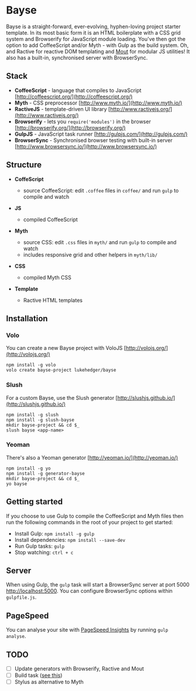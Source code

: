 # Bayse

Bayse is a straight-forward, ever-evolving, hyphen-loving project starter template. In its most basic form it is an HTML boilerplate with a CSS grid system and Browserify for JavaScript module loading. You've then got the option to add CoffeeScript and/or Myth - with Gulp as the build system. Oh, and Ractive for reactive DOM templating and [Mout](http://moutjs.com/docs/latest/) for modular JS utilities! It also has a built-in, synchronised server with BrowserSync.

## Stack

- **CoffeeScript** - language that compiles to JavaScript [http://coffeescript.org/](http://coffeescript.org/)
- **Myth** - CSS preprocessor [http://www.myth.io/](http://www.myth.io/)
- **RactiveJS** - template-driven UI library [http://www.ractivejs.org/](http://www.ractivejs.org/)
- **Browserify** - lets you `require('modules')` in the browser [http://browserify.org/](http://browserify.org/)
- **GulpJS** - JavaScript task runner [http://gulpjs.com/](http://gulpjs.com/)
- **BrowserSync** - Synchronised browser testing with built-in server [http://www.browsersync.io/](http://www.browsersync.io/)

## Structure

- **CoffeScript**
    - source CoffeeScript: edit `.coffee` files in `coffee/` and run `gulp` to compile and watch

- **JS**
    - compiled CoffeeScript

- **Myth**
    - source CSS: edit `.css` files in `myth/` and run `gulp` to compile and watch
    - includes responsive grid and other helpers in `myth/lib/`

- **CSS**
	- compiled Myth CSS

- **Template**
    - Ractive HTML templates

## Installation

### Volo

You can create a new Bayse project with VoloJS [http://volojs.org/](http://volojs.org/)

```
npm install -g volo
volo create bayse-project lukehedger/bayse
```

### Slush

For a custom Bayse, use the Slush generator [http://slushjs.github.io/](http://slushjs.github.io/)

```
npm install -g slush
npm install -g slush-bayse
mkdir bayse-project && cd $_
slush bayse <app-name>
```

### Yeoman

There's also a Yeoman generator [http://yeoman.io/](http://yeoman.io/)

```
npm install -g yo
npm install -g generator-bayse
mkdir bayse-project && cd $_
yo bayse
```

## Getting started

If you choose to use Gulp to compile the CoffeeScript and Myth files then run the following commands in the root of your project to get started:

- Install Gulp: `npm install -g gulp`
- Install dependencies: `npm install --save-dev`
- Run Gulp tasks: `gulp`
- Stop watching: `ctrl + c`

## Server

When using Gulp, the `gulp` task will start a BrowserSync server at port 5000 [http://localhost:5000](http://localhost:5000). You can configure BrowserSync options within `gulpfile.js`.

## PageSpeed

You can analyse your site with [PageSpeed Insights](https://developers.google.com/speed/pagespeed/insights/) by running `gulp analyse`.

## TODO

- [ ] Update generators with Browserify, Ractive and Mout
- [ ] Build task ([see this](http://johnotander.com/front-end-development/2014/08/08/build-tasks-with-gulpjs/))
- [ ] Stylus as alternative to Myth